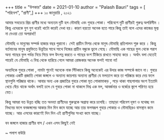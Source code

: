 +++
title = "উপকার"
date = 2021-01-10
author = "Palash Bauri"
tags = [ "পরিবেশ", "প্রাণী",]
+++
১০ জানুয়ারি , ২০২১  

আমার সবচেয়ে প্রিয় প্রাণীর মধ্যে অন্যতম দুটি হল মৌমাছি এবং গুবরে পোকা।
পরিবেশে দুটি প্রাণীরই গুরুত্ব অপরিসীম । কিন্তু এদেরকে যুগ যুগ ধরেই খাটো
করেই দেখা হয়। কারণ হয়তো অনেক হতে পারে কিন্তু তাই বলে এদের কাজের মূল্য না
দেওয়া তো অপরাধ!!  

 

মৌমাছি ও মানুষের সম্পর্ক হাজার বছর পুরানো। সেই প্রাচীন মিশর থেকে মানুষ
মৌমাছি প্রতিপালন শুরু করে । কিন্তু বর্তমানের মানুষ প্রযুক্তিতে উন্নতির
সাথে সাথে নিজের প্রাচীন বন্ধুকে ভুলে গেছে। মৌমাছি এক গাছের ফুল থেকে পরাগ
অন্য গাছের ফুল পর্যন্ত নিয়ে গিয়ে ফল উৎপন্ন করতে ও গাছের বংশ টিকিয়ে রাখতে
সাহায্য করে । অর্থাৎ বলা যেতেই পারেই যে মৌমাছি এ বিশ্ব থেকে হারিয়ে গেলে
আমরা রোজকার অনেক ফলই পাবো না!  


অন্যদিকে গুবরে পোকা , নামটা শুনেই অনেকে নাক সিঁটকাবে কিন্তু অনেকেই এর
উদার কাজ সম্পর্কে জানে না। গুবরে পোকার একটি প্রজাতি পোকা জঙ্গলে ও
অন্যান্য জায়গায় অন্যান্য প্রাণীরা যে মলত্যাগ করে তা পরিষ্কার করে দেয় ফলে
স্থানগুলি পরিষ্কার থাকে। আবার অন্য এক প্রজাতির গুবরে পোকা মৃত পোকামাকড় ,
পড়ে থাকা গাছপালার অংশ ইত্যাদি খেয়ে বেঁচে থাকে অর্থাৎ বলাই চলে যে গুবরে
পোকা না থাকলে বিশ্ব এক মল, আবর্জনার ও বর্জ্যের স্তূপে পরিণত হয়ে যেত।  

 

কিন্তু আমরা যত উন্নত হচ্ছি তত অনন্যা প্রাণীদের গুরুত্বকে অগ্রাহ্য করে
চলেছি। তাছাড়া পরিবেশ দূষণ ও যথেচ্ছ বন নিধনের ফলে বনজঙ্গলের আকার দিন দিন
কমে যাচ্ছে আর তার ফলস্বরূপ গুবরে পোকার ও মৌমাছিরও বাসস্থান কমে যাচ্ছে।
আর এসবের কারণেই দিন দিন এই প্রাণীগুলির সংখ্যা কমে যাচ্ছে।  

বন জঙ্গলে হাজার প্রাণীর বাস / এখন এসব কিছুই নেই  

~ পলাশ বাউরি
